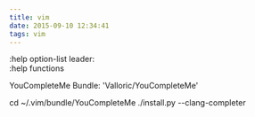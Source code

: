 ```yaml
---
title: vim
date: 2015-09-10 12:34:41
tags: vim
---
```

:help option-list
leader: \
:help functions

YouCompleteMe
Bundle: 'Valloric/YouCompleteMe'

cd ~/.vim/bundle/YouCompleteMe
./install.py --clang-completer

